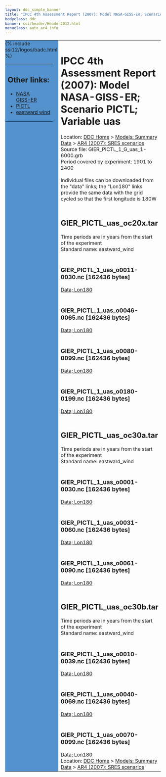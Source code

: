 ```yaml
---
layout: ddc_simple_banner
title: "IPCC 4th Assessment Report (2007): Model NASA-GISS-ER; Scenario PICTL; Variable uas"
bodyclass: ddc
banner: ssi/header/Header2012.html
menuclass: auto_ar4_info
---
```



<table width="100%" border="0" cellspacing="0" cellpadding="0" style="border-collapse: collapse;">
<tr style="margin:0;padding:0;border:0;">
<td style="margin:0;padding:0;border:0;height:1pt;width:150pt;background:#5492CD;" valign="top" >

<div id="lh-col2" class="auto_ar4_info">
<table class="menumain" bgcolor="#5492CD" cellspacing="0" width="100%" border="0">
<tr><td>
<h2> Other links:</h2>
<ul>
<li><a href="/auto/ar4/model-NASA-GISS-ER.html">NASA<br/>GISS-ER</a></li>
<li><a href="/auto/ar4/scenario-PICTL.html">PICTL</a></li>
<li><a href="/auto/ar4/var-eastward_wind.html">eastward wind</a></li>
</ul>
</td></tr>
{% include ssi12/logos/badc.html %}
</table>
</div>
</td>
<td><h1>IPCC 4th Assessment Report (2007): Model NASA-GISS-ER; Scenario PICTL; Variable uas</h1>

<!-- Breadcrumb1 -->
<div id="breadcrumb1" align="left">
Location: <a href="/index.html">DDC Home</a> > <a href="/sim/gcm_clim/">Models: Summary Data</a>
> <a href="/sim/gcm_clim/SRES_AR4/index.html">AR4 (2007): SRES scenarios</a>
</div>
<!-- End of Breadcrumb1 -->Source file: GIER_PICTL_1_G_uas_1-6000.grb
<br/>
Period covered by experiment: 1901 to 2400<br/>
<br/>Individual files can be downloaded from the "data" links; the "Lon180" links provide the same data
         with the grid cycled so that the first longitude is 180W<br/>
<br/><h2>GIER_PICTL_uas_oc20x.tar</h2>
Time periods are in years from the start of the experiment<br/>
Standard name: eastward_wind<br>
<br/><h3>GIER_PICTL_1_uas_o0011-0030.nc [162436 bytes]</h3>
<a href="http://apps.ipcc-data.org/cgi-bin/downl/ar4_nc/uas/GIER_PICTL_1_uas_o0011-0030.nc">Data; </a><a href="http://apps.ipcc-data.org/cgi-bin/downl/ar4_nc/uas/GIER_PICTL_1_uas_o0011-0030.cyto180.nc"> Lon180</a><br/>
<br/><h3>GIER_PICTL_1_uas_o0046-0065.nc [162436 bytes]</h3>
<a href="http://apps.ipcc-data.org/cgi-bin/downl/ar4_nc/uas/GIER_PICTL_1_uas_o0046-0065.nc">Data; </a><a href="http://apps.ipcc-data.org/cgi-bin/downl/ar4_nc/uas/GIER_PICTL_1_uas_o0046-0065.cyto180.nc"> Lon180</a><br/>
<br/><h3>GIER_PICTL_1_uas_o0080-0099.nc [162436 bytes]</h3>
<a href="http://apps.ipcc-data.org/cgi-bin/downl/ar4_nc/uas/GIER_PICTL_1_uas_o0080-0099.nc">Data; </a><a href="http://apps.ipcc-data.org/cgi-bin/downl/ar4_nc/uas/GIER_PICTL_1_uas_o0080-0099.cyto180.nc"> Lon180</a><br/>
<br/><h3>GIER_PICTL_1_uas_o0180-0199.nc [162436 bytes]</h3>
<a href="http://apps.ipcc-data.org/cgi-bin/downl/ar4_nc/uas/GIER_PICTL_1_uas_o0180-0199.nc">Data; </a><a href="http://apps.ipcc-data.org/cgi-bin/downl/ar4_nc/uas/GIER_PICTL_1_uas_o0180-0199.cyto180.nc"> Lon180</a><br/>
<br/><h2>GIER_PICTL_uas_oc30a.tar</h2>
Time periods are in years from the start of the experiment<br/>
Standard name: eastward_wind<br>
<br/><h3>GIER_PICTL_1_uas_o0001-0030.nc [162436 bytes]</h3>
<a href="http://apps.ipcc-data.org/cgi-bin/downl/ar4_nc/uas/GIER_PICTL_1_uas_o0001-0030.nc">Data; </a><a href="http://apps.ipcc-data.org/cgi-bin/downl/ar4_nc/uas/GIER_PICTL_1_uas_o0001-0030.cyto180.nc"> Lon180</a><br/>
<br/><h3>GIER_PICTL_1_uas_o0031-0060.nc [162436 bytes]</h3>
<a href="http://apps.ipcc-data.org/cgi-bin/downl/ar4_nc/uas/GIER_PICTL_1_uas_o0031-0060.nc">Data; </a><a href="http://apps.ipcc-data.org/cgi-bin/downl/ar4_nc/uas/GIER_PICTL_1_uas_o0031-0060.cyto180.nc"> Lon180</a><br/>
<br/><h3>GIER_PICTL_1_uas_o0061-0090.nc [162436 bytes]</h3>
<a href="http://apps.ipcc-data.org/cgi-bin/downl/ar4_nc/uas/GIER_PICTL_1_uas_o0061-0090.nc">Data; </a><a href="http://apps.ipcc-data.org/cgi-bin/downl/ar4_nc/uas/GIER_PICTL_1_uas_o0061-0090.cyto180.nc"> Lon180</a><br/>
<br/><h2>GIER_PICTL_uas_oc30b.tar</h2>
Time periods are in years from the start of the experiment<br/>
Standard name: eastward_wind<br>
<br/><h3>GIER_PICTL_1_uas_o0010-0039.nc [162436 bytes]</h3>
<a href="http://apps.ipcc-data.org/cgi-bin/downl/ar4_nc/uas/GIER_PICTL_1_uas_o0010-0039.nc">Data; </a><a href="http://apps.ipcc-data.org/cgi-bin/downl/ar4_nc/uas/GIER_PICTL_1_uas_o0010-0039.cyto180.nc"> Lon180</a><br/>
<br/><h3>GIER_PICTL_1_uas_o0040-0069.nc [162436 bytes]</h3>
<a href="http://apps.ipcc-data.org/cgi-bin/downl/ar4_nc/uas/GIER_PICTL_1_uas_o0040-0069.nc">Data; </a><a href="http://apps.ipcc-data.org/cgi-bin/downl/ar4_nc/uas/GIER_PICTL_1_uas_o0040-0069.cyto180.nc"> Lon180</a><br/>
<br/><h3>GIER_PICTL_1_uas_o0070-0099.nc [162436 bytes]</h3>
<a href="http://apps.ipcc-data.org/cgi-bin/downl/ar4_nc/uas/GIER_PICTL_1_uas_o0070-0099.nc">Data; </a><a href="http://apps.ipcc-data.org/cgi-bin/downl/ar4_nc/uas/GIER_PICTL_1_uas_o0070-0099.cyto180.nc"> Lon180</a><br/>
<!-- Breadcrumb2 -->
<div id="breadcrumb2" align="left">
Location: <a href="/index.html">DDC Home</a> > <a href="/sim/gcm_clim/">Models: Summary Data</a>
> <a href="/sim/gcm_clim/SRES_AR4/index.html">AR4 (2007): SRES scenarios</a>
</div>
<!-- End of Breadcrumb2 --></td></tr></table>
